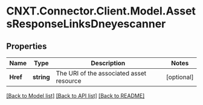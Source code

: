 
# CNXT.Connector.Client.Model.AssetsResponseLinksDneyescanner

## Properties

Name | Type | Description | Notes
------------ | ------------- | ------------- | -------------
**Href** | **string** | The URI of the associated asset resource | [optional] 

[[Back to Model list]](../README.md#documentation-for-models)
[[Back to API list]](../README.md#documentation-for-api-endpoints)
[[Back to README]](../README.md)

